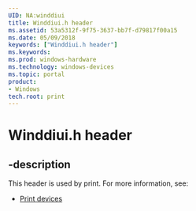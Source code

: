```yaml
---
UID: NA:winddiui
title: Winddiui.h header
ms.assetid: 53a5312f-9f75-3637-bb7f-d79817f00a15
ms.date: 05/09/2018
keywords: ["Winddiui.h header"]
ms.keywords: 
ms.prod: windows-hardware
ms.technology: windows-devices
ms.topic: portal
product:
- Windows
tech.root: print
---
```


# Winddiui.h header


## -description


This header is used by print. For more information, see:

- [Print devices](../_print/index.md)
